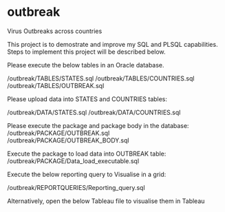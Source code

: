 # outbreak
Virus Outbreaks across countries

This project is to demostrate and improve my SQL and PLSQL capabilities.
Steps to implement this project will be described below.


Please execute the below tables in an Oracle database.

/outbreak/TABLES/STATES.sql
/outbreak/TABLES/COUNTRIES.sql
/outbreak/TABLES/OUTBREAK.sql

Please upload data into STATES and COUNTRIES tables:

/outbreak/DATA/STATES.sql
/outbreak/DATA/COUNTRIES.sql

Please execute the package and package body in the database:
/outbreak/PACKAGE/OUTBREAK.sql
/outbreak/PACKAGE/OUTBREAK_BODY.sql

Execute the package to load data into OUTBREAK table:
/outbreak/PACKAGE/Data_load_executable.sql

Execute the below reporting query to Visualise in a grid:

/outbreak/REPORTQUERIES/Reporting_query.sql

Alternatively, open the below Tableau file to visualise them in Tableau
